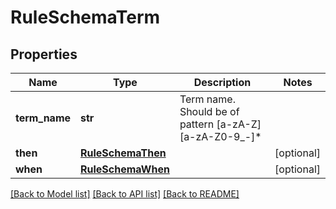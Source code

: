 # RuleSchemaTerm

## Properties
Name | Type | Description | Notes
------------ | ------------- | ------------- | -------------
**term_name** | **str** | Term name. Should be of pattern [a-zA-Z][a-zA-Z0-9_-]* | 
**then** | [**RuleSchemaThen**](RuleSchemaThen.md) |  | [optional] 
**when** | [**RuleSchemaWhen**](RuleSchemaWhen.md) |  | [optional] 

[[Back to Model list]](../README.md#documentation-for-models) [[Back to API list]](../README.md#documentation-for-api-endpoints) [[Back to README]](../README.md)


